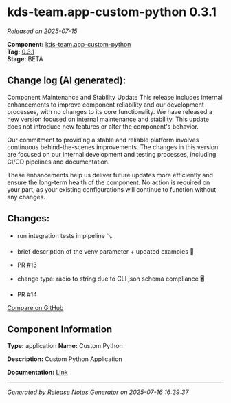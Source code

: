 #  kds-team.app-custom-python 0.3.1

_Released on 2025-07-15_

**Component:** [kds-team.app-custom-python](https://github.com/keboola/component-custom-python)  
**Tag:** [0.3.1](https://github.com/keboola/component-custom-python/releases/tag/0.3.1)  
**Stage:** BETA


## Change log (AI generated):
Component Maintenance and Stability Update
This release includes internal enhancements to improve component reliability and our development processes, with no changes to its core functionality.
We have released a new version focused on internal maintenance and stability. This update does not introduce new features or alter the component's behavior.

Our commitment to providing a stable and reliable platform involves continuous behind-the-scenes improvements. The changes in this version are focused on our internal development and testing processes, including CI/CD pipelines and documentation.

These enhancements help us deliver future updates more efficiently and ensure the long-term health of the component. No action is required on your part, as your existing configurations will continue to function without any changes.



## Changes:



- run integration tests in pipeline 🪠 




- brief description of the venv parameter + updated examples 🐍 




- PR #13 




- change type: radio to string due to CLI json schema compliance 🖥️ 




- PR #14 



[Compare on GitHub](https://github.com/keboola/component-custom-python/compare/0.3.0...0.3.1)



## Component Information
**Type:** application
**Name:** Custom Python

**Description:** Custom Python Application 


**Documentation:** [Link](https://github.com/keboola/component-custom-python/blob/main/README.md)



---
_Generated by [Release Notes Generator](https://github.com/keboola/release-notes-generator)
on 2025-07-16 16:39:37_
